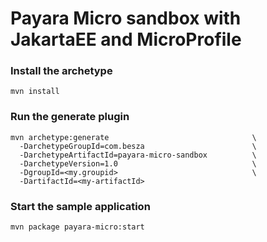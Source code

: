 # Payara Micro sandbox with JakartaEE and MicroProfile

### Install the archetype
```
mvn install
```

### Run the generate plugin
```
mvn archetype:generate                                \
  -DarchetypeGroupId=com.besza                        \
  -DarchetypeArtifactId=payara-micro-sandbox          \
  -DarchetypeVersion=1.0                              \
  -DgroupId=<my.groupid>                              \
  -DartifactId=<my-artifactId>
```

### Start the sample application
```
mvn package payara-micro:start
```
